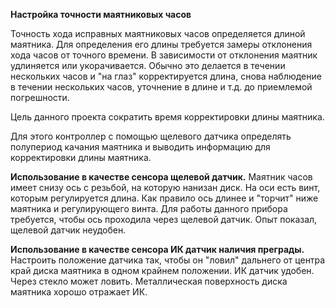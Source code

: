 **Настройка точности маятниковых часов**

Точность хода исправных маятниковых часов определяется длиной маятника. Для определения его длины требуется замеры отклонения хода часов от точного времени. В зависимости от отклонения маятник удлиняется или укорачивается. Обычно это делается в течении нескольких часов и "на глаз" корректируется длина, снова наблюдение в течении нескольких часов, уточнение в длине и т.д. до приемлемой погрешности.

Цель данного проекта сократить время корректировки длины маятника.

Для этого контроллер с помощью щелевого датчика определять полупериод качания маятника и выводить информацию для корректировки длины маятника.


**Использование в качестве сенсора щелевой датчик.**
Маятник часов имеет снизу ось с резьбой, на которую нанизан диск. На оси есть винт, которым регулируется длина. Как правило ось длинее и "торчит" ниже маятника и регулирующего винта. Для работы данного прибора требуется, чтобы ось проходила через щелевой датчик.
Опыт показал, щелевой датчик неудобен.

**Использование в качестве сенсора ИК датчик наличия преграды.**
Настроить положение датчика так, чтобы он "ловил" дальнего от центра край диска маятника в одном крайнем положении.
ИК датчик удобен. Через стекло может ловить. Металлическая поверхность диска маятника хорошо отражает ИК.


